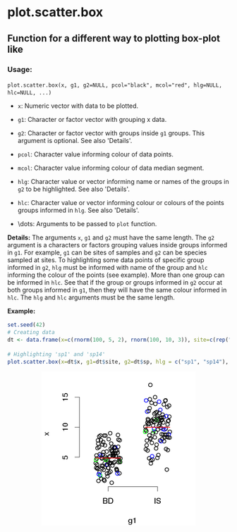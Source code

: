 # plot.scatter.box

## Function for a different way to plotting box-plot like

### Usage:

`plot.scatter.box(x, g1, g2=NULL, pcol="black", mcol="red", hlg=NULL, hlc=NULL, ...)`

* `x`:  Numeric vector with data to be plotted.

* `g1`: Character or factor vector with grouping x data.

* `g2`: Character or factor vector with groups inside `g1` groups. This argument is optional. See also 'Details'.

* `pcol`: Character value informing colour of data points.

* `mcol`: Character value informing colour of data median segment.

* `hlg`: Character value or vector informing name or names of the groups in `g2` to be highlighted. See also 'Details'.

* `hlc`: Character value or vector informing colour or colours of the points groups informed in `hlg`. See also 'Details'.

* \dots: Arguments to be passed to `plot` function.

**Details:** The arguments `x`, `g1` and `g2` must have the same length. The `g2` argument is a characters or factors grouping values inside groups informed in `g1`. For example, `g1` can be sites of samples and `g2` can be species sampled at sites. To highlighting some data points of specific group informed in `g2`, `hlg` must be informed with name of the group and `hlc` informing the colour of the points (see example). More than one group can be informed in `hlc`. See that if the group or groups informed in `g2` occur at both groups informed in `g1`, then they will have the same colour informed in `hlc`. The `hlg` and `hlc` arguments must be the same length.

**Example:**

```r
set.seed(42)
# Creating data
dt <- data.frame(x=c(rnorm(100, 5, 2), rnorm(100, 10, 3)), site=c(rep("BD", 100), rep("IS", 100)), sp=sample(paste("sp", 1:20, sep=""), 200, replace = TRUE, prob = 20:1))

# Highlighting 'sp1' and 'sp14'
plot.scatter.box(x=dt$x, g1=dt$site, g2=dt$sp, hlg = c("sp1", "sp14"), hlc = c("blue", "green"))
```
<center>
  <img src="scatter.box.png" alt="Scatter-box" />
</center>
